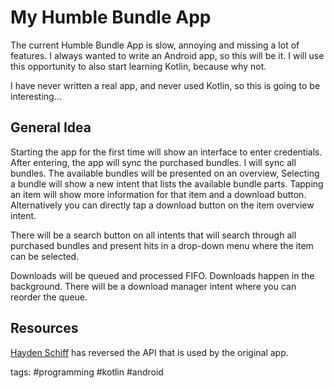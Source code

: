 # My Humble Bundle App

The current Humble Bundle App is slow, annoying and missing a lot of features. I always wanted to write an Android app, so this will be it. I will use this opportunity to also start learning Kotlin, because why not.

I have never written a real app, and never used Kotlin, so this is going to be interesting...

## General Idea

Starting the app for the first time will show an interface to enter credentials. After entering, the app will sync the purchased bundles. I will sync all bundles. The available bundles will be presented on an overview, Selecting a bundle will show a new intent that lists the available bundle parts. Tapping an item will show more information for that item and a download button. Alternatively you can directly tap a download button on the item overview intent.

There will be a search button on all intents that will search through all purchased bundles and present hits in a drop-down menu where the item can be selected.

Downloads will be queued and processed FIFO. Downloads happen in the background. There will be a download manager intent where you can reorder the queue.

## Resources

[Hayden Schiff](https://www.schiff.io/projects/humble-bundle-api) has reversed the API that is used by the original app.


tags: #programming #kotlin #android 
